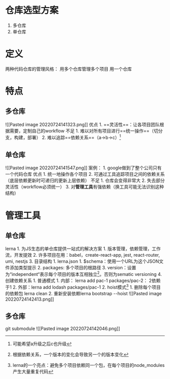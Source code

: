 # 仓库选型方案
1. 多仓库
2. 单仓库

# 定义
两种代码仓库的管理风格：
用多个仓库管理多个项目
用一个仓库
# 特点
## 多仓库
![[Pasted image 20220724141323.png]]
优点
	1. ==灵活性==：让各项目团队根据需要，定制自己的workflow
不足
	1. 难以对所有项目进行==统一操作==（切分支，构建，部署）
	2. 难以追踪==依赖关系==（a→b→c）[^1]
## 单仓库
![[Pasted image 20220724141547.png]]
案例：
	1. google做到了整个公司只有一个代码仓库
优点
	1. 统一地操作各个项目
	2. 可通过工具追踪项目之间的依赖关系（底层依赖更新时可递归的更新上层依赖）
不足
	1. 仓库会变得非常大
	2. 失去部分灵活性（workflow必须统一）
	3. 对**管理工具**有强依赖（换工具可能无法识别这种结构）
# 管理工具
## 单仓库
lerna
	1. 为JS生态的单仓库提供一站式的解决方案
		1. 版本管理，依赖管理，工作流，开发提效
	2. 许多项目在用：babel，create-react-app, jest, react-router, umi, nestjs
	3. 目录结构
		1. lerna.json
			1. $schema：使用一个URL为这个JSON文件添加类型提示
			2. packages: 多个项目的根路径
			3. version：设置为“independent“表示每个项目的版本互相独立[^2]。否则为sematic versioning
	4. 创建依赖关系
		1. 普通模式
			1. 内部： lerna add pac-1 packages/pac-2： 2依赖于1
			2. 外部：lerna add lodash packages/pac-1 
		2. hoist模式[^3]
			1. 删除每个项目的依赖包 lerna clean
			2. 重新安装依赖lerna bootstrap --hoist
![[Pasted image 20220724142413.png]]

## 多仓库
git submodule
![[Pasted image 20220724142046.png]]

[^1]: 可能希望a升级之后c也升级
[^2]: 根据依赖关系，一个版本的变化会导致另一个的版本变化
[^3]: lerna的一个亮点：避免多个项目依赖同一个包，在每个项目的node_modules产生大量重复代码